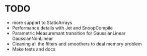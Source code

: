 
# TODO 
- more support to StaticArrays
- Performance details with Jet and SnoopCompile
- Parametric Measuremant transition for GaussianLinear GaussianNonLinear
- Cleaning all the filters and smoothers to deal memory problem
- Make tests and docs